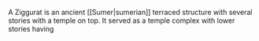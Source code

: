 A Ziggurat is an ancient [[Sumer|sumerian]] terraced structure with several stories with a temple on top. It served as a temple complex with lower stories having 